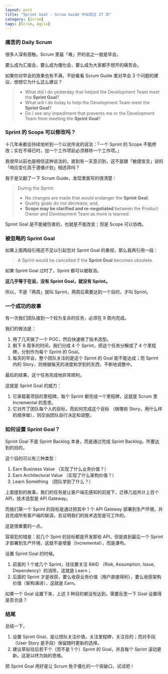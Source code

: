 ```yaml
---
layout: post
title: "Sprint Goal - Scrum Guide 中出现过 27 次"
category: [Scrum]
tags: [Scrum, Agile]
---
```


### 痛苦的 Daily Scrum
很多人深有感触，Scrum 里最「难」开的会之一就是早会。

要么成为汇报会，要么成为僵化会，要么成为大家都不想开的痛苦会。

如果你对早会的效果也有不满，不妨看看 Scrum Guide 里对早会 3 个问题的建议，想想它为什么这么建议？

> - What did I do yesterday that helped the Development Team meet the **Sprint Goal**?  
> - What will I do today to help the Development Team meet the **Sprint Goal**?  
> - Do I see any impediment that prevents me or the Development Team from meeting the **Sprint Goal**?

### Sprint 的 Scope 可以修改吗？

十几年来都会持续地听到一个以讹传讹的说法：「一个 Sprint 的 Scope 不能修改；实在不得已时，加一个工作项前必须移除一个工作项。」

我很早以前也是相信这种说法的，直到有一天意识到，这不是跟「敏捷宣言」说的「响应变化高于遵循计划」相违背吗？

我于是又翻了一下 Scrum Guide，发现里面写的很清楚：
> During the Sprint:  
> - No changes are made that would endanger the **Sprint Goal**;   
> - Quality goals do not decrease; and,   
> - **Scope may be clarified and re-negotiated** between the Product Owner and Development Team as more is learned.

Sprint Goal 是不能被伤害的，也就是不能改变；但是 Scope 可以协商。

### 被忽略的 Sprint Goal
如果上面两段引用还不足以引起您对 Sprint Goal 的重视，那么我再引用一段：
> A Sprint would be cancelled if the **Sprint Goal** becomes obsolete.

如果 Sprint Goal 过时了，Sprint 都可以被取消。

**这几乎等于在说，没有 Sprint Goal，就没有 Sprint。**

所以，不是「两周」就叫 Sprint，两周后需要达到一个目的，才叫 Sprint。

### 一个成功的故事

有一次我们团队接到一个较为复杂的任务，必须在 9 周内完成。

我们的做法是：
1. 用了几天做了一个 POC，然后快速做了技术选型。
2. 剩下 8 周多的时间，我们分成 4 个 Sprint，把这个任务分解成了 4 个里程碑，分别作为每个 Sprint 的 Goal。
3. 每天的早会，整个团队关注的是这个 Sprint 的 Goal 能不能达成；而 Sprint 内的 Story，则根据每天的进度和学到的东西，不断地调整中。

最后的结果，这个任务完成地异常顺利。

这就是 Sprint Goal 的威力：
1. 它承载着项目的里程碑。每个 Sprint 都完成一个里程碑，这就是 Scrum 里 Incremental 的意思。
2. 它对齐了团队每个人的目标，而如何完成这个目标 （做哪些 Story，用什么样的顺序做），则交由团队自行决定和调整。

### 如何设置 Sprint Goal？

Sprint Goal 不是 Sprint Backlog 本身，而是通过完成 Sprint Backlog，所要达到的目的。

这个目的可以有三种类型：
1. Earn Business Value （实现了什么业务价值？）
1. Earn Architectural Value （实现了什么架构价值？）
1. Learn Something （团队学到了什么？）

上面提到的故事，我们的任务是让客户端无感知的前提下，迁移几组共计上百个 API，技术选型是 API Gateway。

而我们第一个 Sprint 的目标是通过把其中 1 个 API Gateway 部署到生产环境，并且完成所有客户端的联调，去证明我们的技术选型是可工作的。

这是很重要的一点。

容易犯的错是：前几个 Spint 的目标都是开发那些 API，但是直到最后一个 Sprint 才部署到生产环境，这就不是增量（Incremental），而是瀑布。

设置 Sprint Goal 的时候。
1. 前面的 1 个或几个 Sprint，往往要关注 RAID （Risk, Assumption, Issue, Dependency）的消除，这就是 Learn；
1. 后面的 Sprint 才是收获，要么收获业务价值（用户直接得利），要么收获架构价值（架构演进），这就是 Earn。

如果一个 Goal 设置下来，上述 3 种目的都没有达到，需要反思一下 Goal 设置得是否合适？

### 结尾
总结一下，
1. 设置 Sprint Goal，是让团队关注价值，关注里程碑，关注目的；而对手段（User Story 是手段）保留随时更新的选择。
1. 建议草拟往后若干个（而不是 1 个）Sprint 的 Goal，并且每个 Sprint 滚动更新。这是以终为始的思维。

把 Sprint Goal 用好是让 Scrum 免于僵化的一个突破口，试试吧！